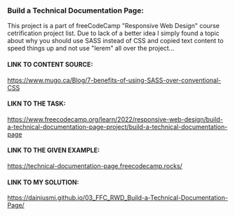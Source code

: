 ### Build a Technical Documentation Page:
This project is a part of freeCodeCamp "Responsive Web Design" course cetrification project list. Due to lack of a better idea I simply found a topic about why you should use SASS instead of CSS and copied text content to speed things up and not use "lerem" all over the project...

#### LINK TO CONTENT SOURCE:
https://www.mugo.ca/Blog/7-benefits-of-using-SASS-over-conventional-CSS

#### LIKN TO THE TASK:
https://www.freecodecamp.org/learn/2022/responsive-web-design/build-a-technical-documentation-page-project/build-a-technical-documentation-page

#### LINK TO THE GIVEN EXAMPLE:
https://technical-documentation-page.freecodecamp.rocks/

#### LINK TO MY SOLUTION:
https://dainiusmi.github.io/03_FFC_RWD_Build-a-Technical-Documentation-Page/

